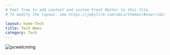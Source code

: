 ```yaml
---
# Feel free to add content and custom Front Matter to this file.
# To modify the layout, see https://jekyllrb.com/docs/themes/#overriding-theme-defaults

layout: home-Tech
title: Tech News
category: Tech
---
```

![pcwelcming](/myblog/assets/images/pcwlcm.png)